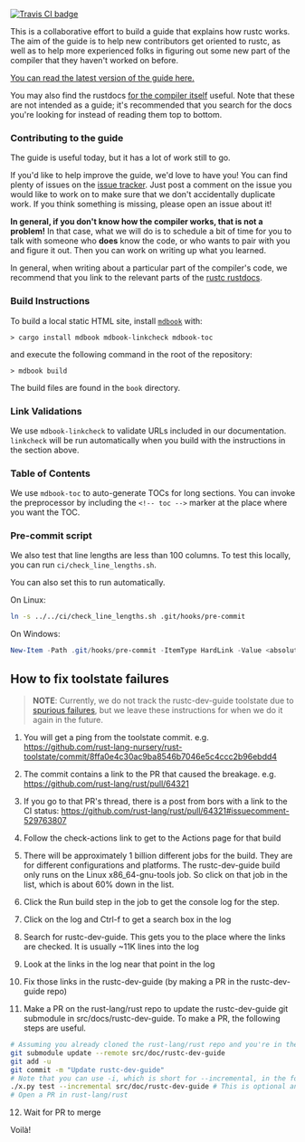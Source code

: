 [![Travis CI badge](https://api.travis-ci.com/rust-lang/rustc-dev-guide.svg?branch=master)](https://travis-ci.com/github/rust-lang/rustc-dev-guide)


This is a collaborative effort to build a guide that explains how rustc
works. The aim of the guide is to help new contributors get oriented
to rustc, as well as to help more experienced folks in figuring out
some new part of the compiler that they haven't worked on before.

[You can read the latest version of the guide here.](https://rustc-dev-guide.rust-lang.org/)

You may also find the rustdocs [for the compiler itself][rustdocs] useful.
Note that these are not intended as a guide; it's recommended that you search
for the docs you're looking for instead of reading them top to bottom.

[rustdocs]: https://doc.rust-lang.org/nightly/nightly-rustc

### Contributing to the guide

The guide is useful today, but it has a lot of work still to go.

If you'd like to help improve the guide, we'd love to have you! You can find
plenty of issues on the [issue
tracker](https://github.com/rust-lang/rustc-dev-guide/issues). Just post a
comment on the issue you would like to work on to make sure that we don't
accidentally duplicate work. If you think something is missing, please open an
issue about it!

**In general, if you don't know how the compiler works, that is not a
problem!** In that case, what we will do is to schedule a bit of time
for you to talk with someone who **does** know the code, or who wants
to pair with you and figure it out.  Then you can work on writing up
what you learned.

In general, when writing about a particular part of the compiler's code, we
recommend that you link to the relevant parts of the [rustc
rustdocs][rustdocs].

### Build Instructions

To build a local static HTML site, install [`mdbook`](https://github.com/rust-lang/mdBook) with:

```
> cargo install mdbook mdbook-linkcheck mdbook-toc
```

and execute the following command in the root of the repository:

```
> mdbook build
```

The build files are found in the `book` directory.

### Link Validations

We use `mdbook-linkcheck` to validate URLs included in our documentation.
`linkcheck` will be run automatically when you build with the instructions in the section above.

### Table of Contents

We use `mdbook-toc` to auto-generate TOCs for long sections. You can invoke the preprocessor by
including the `<!-- toc -->` marker at the place where you want the TOC.

### Pre-commit script

We also test that line lengths are less than 100 columns. To test this locally,
you can run `ci/check_line_lengths.sh`.

You can also set this to run automatically.

On Linux:

```bash
ln -s ../../ci/check_line_lengths.sh .git/hooks/pre-commit
```

On Windows:

```powershell
New-Item -Path .git/hooks/pre-commit -ItemType HardLink -Value <absolute_path/to/check_line_lengths.sh>
```

## How to fix toolstate failures

> **NOTE**: Currently, we do not track the rustc-dev-guide toolstate due to
[spurious failures](https://github.com/rust-lang/rust/pull/71731),
but we leave these instructions for when we do it again in the future.

1. You will get a ping from the toolstate commit. e.g. https://github.com/rust-lang-nursery/rust-toolstate/commit/8ffa0e4c30ac9ba8546b7046e5c4ccc2b96ebdd4

2. The commit contains a link to the PR that caused the breakage. e.g. https://github.com/rust-lang/rust/pull/64321

3. If you go to that PR's thread, there is a post from bors with a link to the CI status: https://github.com/rust-lang/rust/pull/64321#issuecomment-529763807

4. Follow the check-actions link to get to the Actions page for that build

5. There will be approximately 1 billion different jobs for the build. They are for different configurations and platforms. The rustc-dev-guide build only runs on the Linux x86_64-gnu-tools job. So click on that job in the list, which is about 60% down in the list.

6. Click the Run build step in the job to get the console log for the step.

7. Click on the log and Ctrl-f to get a search box in the log

8. Search for rustc-dev-guide. This gets you to the place where the links are checked. It is usually ~11K lines into the log

9. Look at the links in the log near that point in the log

10. Fix those links in the rustc-dev-guide (by making a PR in the rustc-dev-guide repo)

11. Make a PR on the rust-lang/rust repo to update the rustc-dev-guide git submodule in src/docs/rustc-dev-guide.
To make a PR, the following steps are useful.

```bash
# Assuming you already cloned the rust-lang/rust repo and you're in the correct directory
git submodule update --remote src/doc/rustc-dev-guide
git add -u
git commit -m "Update rustc-dev-guide"
# Note that you can use -i, which is short for --incremental, in the following command
./x.py test --incremental src/doc/rustc-dev-guide # This is optional and should succeed anyway
# Open a PR in rust-lang/rust
```

12. Wait for PR to merge

Voilà!
